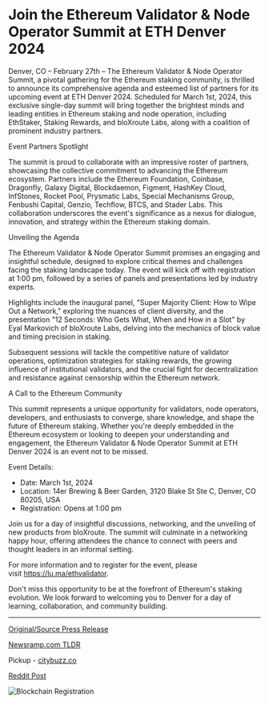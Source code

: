 # Join the Ethereum Validator & Node Operator Summit at ETH Denver 2024

Denver, CO – February 27th – The Ethereum Validator & Node Operator Summit, a pivotal gathering for the Ethereum staking community, is thrilled to announce its comprehensive agenda and esteemed list of partners for its upcoming event at ETH Denver 2024. Scheduled for March 1st, 2024, this exclusive single-day summit will bring together the brightest minds and leading entities in Ethereum staking and node operation, including EthStaker, Staking Rewards, and bloXroute Labs, along with a coalition of prominent industry partners.

Event Partners Spotlight

The summit is proud to collaborate with an impressive roster of partners, showcasing the collective commitment to advancing the Ethereum ecosystem. Partners include the Ethereum Foundation, Coinbase, Dragonfly, Galaxy Digital, Blockdaemon, Figment, HashKey Cloud, InfStones, Rocket Pool, Prysmatic Labs, Special Mechanisms Group, Fenbushi Capital, Genzio, Techflow, BTCS, and Stader Labs. This collaboration underscores the event's significance as a nexus for dialogue, innovation, and strategy within the Ethereum staking domain.

Unveiling the Agenda

The Ethereum Validator & Node Operator Summit promises an engaging and insightful schedule, designed to explore critical themes and challenges facing the staking landscape today. The event will kick off with registration at 1:00 pm, followed by a series of panels and presentations led by industry experts.

Highlights include the inaugural panel, "Super Majority Client: How to Wipe Out a Network," exploring the nuances of client diversity, and the presentation "12 Seconds: Who Gets What, When and How in a Slot" by Eyal Markovich of bloXroute Labs, delving into the mechanics of block value and timing precision in staking.

Subsequent sessions will tackle the competitive nature of validator operations, optimization strategies for staking rewards, the growing influence of institutional validators, and the crucial fight for decentralization and resistance against censorship within the Ethereum network.

A Call to the Ethereum Community

This summit represents a unique opportunity for validators, node operators, developers, and enthusiasts to converge, share knowledge, and shape the future of Ethereum staking. Whether you're deeply embedded in the Ethereum ecosystem or looking to deepen your understanding and engagement, the Ethereum Validator & Node Operator Summit at ETH Denver 2024 is an event not to be missed.

Event Details:

* Date: March 1st, 2024
* Location: 14er Brewing & Beer Garden, 3120 Blake St Ste C, Denver, CO 80205, USA
* Registration: Opens at 1:00 pm

Join us for a day of insightful discussions, networking, and the unveiling of new products from bloXroute. The summit will culminate in a networking happy hour, offering attendees the chance to connect with peers and thought leaders in an informal setting.

For more information and to register for the event, please visit https://lu.ma/ethvalidator.

Don't miss this opportunity to be at the forefront of Ethereum's staking evolution. We look forward to welcoming you to Denver for a day of learning, collaboration, and community building. 

---

[Original/Source Press Release](https://blockchainwire.io/press-release/join-the-ethereum-validator--node-operator-summit-at-eth-denver-2024)
                    

[Newsramp.com TLDR](https://newsramp.com/curated-news/ethereum-validator-node-operator-summit-at-eth-denver-2024-engaging-agenda-and-esteemed-partners-announced/b61a56b3879c4bd113a5aaad39125570) 


Pickup - [citybuzz.co](https://citybuzz.co/2024/02/27/ethereum-staking-leaders-converge-at-eth-denver-summit)
 



[Reddit Post](https://www.reddit.com/r/technology_press/comments/1b6rpss/ethereum_validator_node_operator_summit_at_eth/) 



![Blockchain Registration](https://cdn.newsramp.app/blockchainwire/qrcode/242/27/cake09qc.webp)